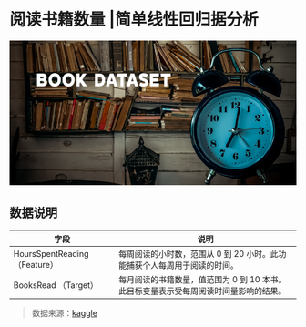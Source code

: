 # 阅读书籍数量 |简单线性回归据分析

![book](https://github.com/SolitaryEgo/Linear-regression-predicts-reading-time/blob/main/dataset-cover.png)

## 数据说明


字段 | 说明 |
|----|---- |
HoursSpentReading（Feature） | 每周阅读的小时数，范围从 0 到 20 小时。此功能捕获个人每周用于阅读的时间。 |
BooksRead （Target） | 每月阅读的书籍数量，值范围为 0 到 10 本书。此目标变量表示受每周阅读时间量影响的结果。 |


>数据来源：[kaggle](https://www.kaggle.com/datasets/trushildhokiya/number-of-books-read-simple-linear-regression)

